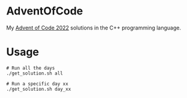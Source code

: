 # AdventOfCode
My [Advent of Code 2022](https://adventofcode.com) solutions in the C++ programming language.

# Usage
```
# Run all the days
./get_solution.sh all

# Run a specific day xx
./get_solution.sh day_xx
```